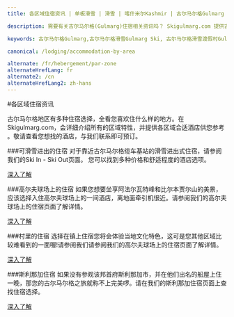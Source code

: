 ```yaml
---
title: 各区域住宿资讯 | 单板滑雪 | 滑雪 | 喀什米尔Kashmir | 古尔马尔格Gulmarg | 印度India | Skigulmarg.com

description: 需要有关古尔马尔格(Gulmarg)住宿相关资讯吗？ Skigulmarg.com 提供古尔马尔格(Gulmarg)各个区域酒店相关资讯，您可依需求做选择。

keywords: 古尔马尔格Gulmarg,古尔马尔格滑雪Gulmarg Ski, 古尔马尔格滑雪渡假村Gulmarg Ski Resort, 喀什米尔滑雪Skiing in the Himalayas, 印度滑雪Skiing in India, 喜马拉雅Himalaya, 喀什米尔Kashmir, Skigulmarg.com

canonical: /lodging/accommodation-by-area

alternate: /fr/hebergement/par-zone
alternateHrefLang: fr
alternate2: /cn
alternateHrefLang2: zh-hans
---
```


#各区域住宿资讯

古尔马尔格地区有多种住宿选择，全看您喜欢住什么样的地方。在Skigulmarg.com，会详细介绍所有的区域特性，并提供各区域合适酒店供您参考 。敬请查看您想找的酒店，与我们联系即可预订。

###可滑雪进出的住宿
对于靠近古尔马尔格缆车基站的滑雪进出式住宿，请参阅我们的Ski In  -  Ski Out页面。 您可以找到多种价格和舒适程度的酒店选项。

[深入了解<i class="fa fa-chevron-right" aria-hidden="true"></i>](hotels-ski-in-ski-out?classes=more-info)

###高尔夫球场上的住宿
如果您想要坐享阿法尔瓦特峰和比尔本贾尔山的美景，应该选择入住高尔夫球场上的一间酒店，离地面牵引机很近。请参阅我们的高尔夫球场上的住宿页面了解详情。

[深入了解<i class="fa fa-chevron-right" aria-hidden="true"></i>](hotels-on-the-golf-course?classes=more-info)

###村里的住宿
选择在镇上住宿您将会体验当地文化特色，这可是您其他区域比较难看到的一面喔!请参阅我们请参阅我们的高尔夫球场上的住宿页面了解详情。

[深入了解<i class="fa fa-chevron-right" aria-hidden="true"></i>](hotels-in-the-village?classes=more-info)

###斯利那加住宿
如果没有参观该邦首府斯利那加市，并在他们出名的船屋上住一晚，那您的古尔马尔格之旅就称不上完美啰。请在我们的斯利那加住宿页面上查找住宿选择。

[深入了解<i class="fa fa-chevron-right" aria-hidden="true"></i>](hotels-in-srinagar?classes=more-info)

